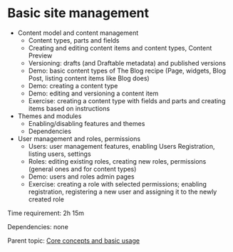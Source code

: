 # Basic site management



- Content model and content management
	- Content types, parts and fields
	- Creating and editing content items and content types, Content Preview
	- Versioning: drafts (and Draftable metadata) and published versions
	- Demo: basic content types of The Blog recipe (Page, widgets, Blog Post, listing content items like Blog does)
	- Demo: creating a content type
	- Demo: editing and versioning a content item
	- Exercise: creating a content type with fields and parts and creating items based on instructions
- Themes and modules
	- Enabling/disabling features and themes
	- Dependencies
- User management and roles, permissions
	- Users: user management features, enabling Users Registration, listing users, settings
	- Roles: editing existing roles, creating new roles, permissions (general ones and for content types)
	- Demo: users and roles admin pages
	- Exercise: creating a role with selected permissions; enabling registration, registering a new user and assigning it to the newly created role

Time requirement: 2h 15m

Dependencies: none

Parent topic: [Core concepts and basic usage](./)